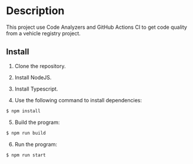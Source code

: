 # Description
This project use Code Analyzers and GitHub Actions CI to get code quality from a vehicle registry project.

## Install
1. Clone the repository.

2. Install NodeJS.

3. Install Typescript.

4. Use the following command to install dependencies:
```bash
$ npm install
```

5. Build the program:
```bash
$ npm run build
```

6. Run the program:
```bash
$ npm run start
```